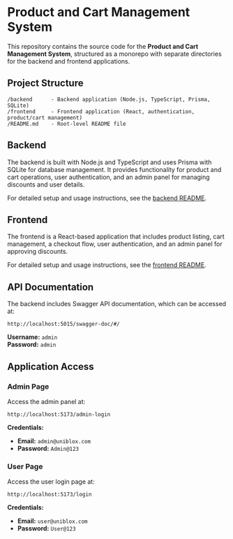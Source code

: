 # Product and Cart Management System  

This repository contains the source code for the **Product and Cart Management System**, structured as a monorepo with separate directories for the backend and frontend applications.  

## Project Structure  

```
/backend      - Backend application (Node.js, TypeScript, Prisma, SQLite)
/frontend     - Frontend application (React, authentication, product/cart management)
/README.md    - Root-level README file
```  

## Backend  

The backend is built with Node.js and TypeScript and uses Prisma with SQLite for database management. It provides functionality for product and cart operations, user authentication, and an admin panel for managing discounts and user details.  

For detailed setup and usage instructions, see the [backend README](./backend/README.md).  

## Frontend  

The frontend is a React-based application that includes product listing, cart management, a checkout flow, user authentication, and an admin panel for approving discounts.  

For detailed setup and usage instructions, see the [frontend README](./frontend/README.md).  

## API Documentation  

The backend includes Swagger API documentation, which can be accessed at:  
```
http://localhost:5015/swagger-doc/#/
```  
**Username:** `admin`  
**Password:** `admin`  

## Application Access  

### Admin Page  

Access the admin panel at:  
```
http://localhost:5173/admin-login
```  
**Credentials:**  
- **Email:** `admin@uniblox.com`  
- **Password:** `Admin@123`  

### User Page  

Access the user login page at:  
```
http://localhost:5173/login
```  
**Credentials:**  
- **Email:** `user@uniblox.com`  
- **Password:** `User@123`  

